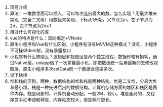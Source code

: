 1. 项目介绍
2. 算法：一堆数里面可以插入，可以每次选出最大的数。怎么实现？用最大堆来实现（完全二叉树）用数组来实现，下标从1开始，父节点为n，左子节点为2n，右子节点为2n+1
3. 用过什么可视化的库
4. vue的特点是什么：双向绑定+VNode
5. 原生小程序和Vue有什么区别，小程序有没有MVVM这种模式？没有，小程序不可操纵dom树，没有暴露接口
6. 小程序有什么缺陷么？逻辑层和视图层是两个独立线程，数据传输有损耗，通过Native层。uniapp做了一次差量最小化，即把数据统一后用最新的去修改视图层。原生小程序多次setData同一个数据会渲染多次。
7. 说下快排
8. 堆和栈的区别。两种，数据结构的堆和栈是两种结构。堆是二叉堆，分最大堆和最小堆。栈是一种先进后出的数据结构。计算机存储方面的堆区和栈区是两种内存。栈是局部的，计算机自动分配，一般2M，较小。堆是全局的，又程序员手动申请和释放，内存动态较大，但是耗时更长。